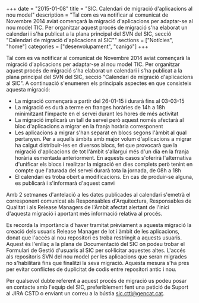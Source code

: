 +++
date        = "2015-01-08"
title       = "SIC. Calendari de migració d'aplicacions al nou model"
description = "Tal com es va notificar al comunicat de Novembre 2014 aviat començarà la migració d'aplicacions per adaptar-se al nou model TIC. Per organitzar aquest procés de migració s'ha elaborat un calendari i s'ha publicat a la plana principal del SVN del SIC, secció \"Calendari de migració d'aplicacions al SIC\""
sections    = ["Notícies", "home"]
categories  = ["desenvolupament", "canigó"]
+++

Tal com es va notificar al comunicat de Novembre 2014 aviat començarà la migració d'aplicacions per adaptar-se al nou model TIC. Per organitzar aquest procés de migració s'ha elaborat un calendari i s'ha publicat a la plana principal del SVN del SIC, secció "Calendari de migració d'aplicacions al SIC". A continuació s'enumeren els principals aspectes en que consisteix aquesta migració:

- La migració començarà a partir del 26-01-15 i durarà fins al 03-03-15
- La migració es durà a terme en franges horàries de 14h a 18h minimitzant l'impacte en el servei durant les hores de més activitat
- La migració implicarà un tall de servei però aquest només afectarà al bloc d'aplicacions a migrar en la franja horària corresponent 
- Les aplicacions a migrar s'han separat en blocs segons l'àmbit al qual pertanyen. Per a aquells àmbits amb major volum d'aplicacions a migrar ha calgut distribuir-les en diversos blocs, fet que provocarà que la migració d'aplicacions de tot l'àmbit s'allargui més d'un dia en la franja horària esmentada anteriorment. En aquests casos s'oferirà l'alternativa d'unificar els blocs i realitzar la migració en dies complets però tenint en compte que l'aturada del servei durarà tota la jornada, de 08h a 18h
- El calendari es troba obert a modificacions. En cas de produir-se alguna, es publicarà i s'informarà d'aquest canvi

Amb 2 setmanes d'antelació a les dates publicades al calendari s'emetrà el corresponent comunicat als Responsables d'Arquitectura, Responsables de Qualitat i als Release Managers de l'Àmbit afectat alertant de l'inici d'aquesta migració i aportant més informació relativa al procés.

Es recorda la importància d'haver tramitat prèviament a aquesta migració la creació dels usuaris Release Manager de lot i àmbit de les aplicacions, donat que l'accés al nou repositori es troba restringit a aquests usuaris. Aquest és l'enllaç a la plana de Documentació del SIC on podeu trobar el Formulari de Gestió d'usuaris al SIC per sol·licitar aquestes altes.
L'accés als repositoris SVN del nou model per les aplicacions que seran migrades no s'habilitarà fins que finalitzi la seva migració. Aquesta mesura s'ha pres per evitar conflictes de duplicitat de codis entre repositori antic i nou.

Per qualsevol dubte referent a aquest procés de migració us podeu posar en contacte amb l'equip del SIC, preferiblement fent una petició de Suport al JIRA CSTD o enviant un correu a la bústia sic.ctti@gencat.cat.
